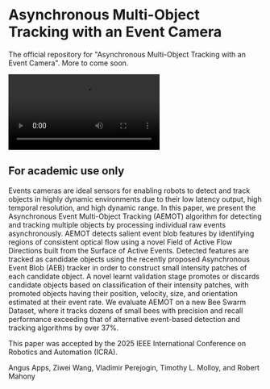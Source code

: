 # Asynchronous Multi-Object Tracking with an Event Camera

The official repository for "Asynchronous Multi-Object Tracking with an Event Camera". More to come soon.


<!-- <video src="./supplementary/AEMOT_supplementary_video_2025.mp4" controls></> -->

<video src="./supplementary/AEMOT_supplementary_video_2025.mp4" controls="controls" style="max-width: 730px;">
</video>


## For academic use only
Events cameras are ideal sensors for enabling robots to detect and track objects in highly dynamic environments due to their low latency output, high temporal resolution, and high dynamic range.
In this paper, we present the Asynchronous Event Multi-Object Tracking (AEMOT) algorithm for detecting and tracking multiple objects by processing individual raw events asynchronously.
AEMOT detects salient event blob features by identifying regions of consistent optical flow using a novel Field of Active Flow Directions built from the Surface of Active Events.
Detected features are tracked as candidate objects using the recently proposed Asynchronous Event Blob (AEB) tracker in order to construct small intensity patches of each candidate object.
A novel learnt validation stage promotes or discards candidate objects based on classification of their intensity patches, with promoted objects having their position, velocity, size, and orientation estimated at their event rate.
We evaluate AEMOT on a new Bee Swarm Dataset, where it tracks dozens of small bees with precision and recall performance exceeding that of alternative event-based detection and tracking algorithms by over 37%.


This paper was accepted by the 2025 IEEE International Conference on Robotics and Automation (ICRA).

Angus Apps, Ziwei Wang, Vladimir Perejogin, Timothy L. Molloy, and Robert Mahony

